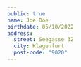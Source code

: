 ```yaml
---
public: true
name: Joe Doe
birthdate: 05/10/2022
address:
  street: Seegasse 32
  city: Klagenfurt
  post-code: "9020"
---
```

